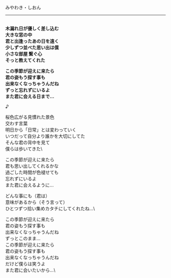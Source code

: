 みやわき・しおん

---
\
**木漏れ日が優しく差し込む**\
**大きな窓の中**\
**君と出逢ったあの日を遠く**\
**少しずつ並べた思い出は僕**\
**小さな部屋 繋ぐ心**\
**そっと教えてくれた**


**この季節が迎えに来たら**\
**君の姿もう探す事も**\
**出来なくなっちゃうんだね**\
**ずっと忘れずにいるよ**\
**また君に会える日まで...**

♪

桜色広がる見慣れた景色\
交わす言葉\
明日から「日常」とは変わっていく\
いつだって自分より誰かを大切にしてた\
そんな君の背中を見て\
僕らは歩いてきた\

この季節が迎えに来たら\
君も思い出してくれるかな\
過ごした時間が色褪せても\
忘れずにいるよ\
また君に会えるように...

どんな事にも（君は）\
意味があるから（そう言って）\
ひとつずつ拾い集めカタチにしてくれたね...\

この季節が迎えに来たら\
君の姿もう探す事も\
出来なくなっちゃうんだね\
ずっとこのまま...\
この季節が迎えに来たら\
君の姿もう探す事も\
出来なくなっちゃうんだね\
だけど僕らは笑うよ\
また君に会いたいから...\